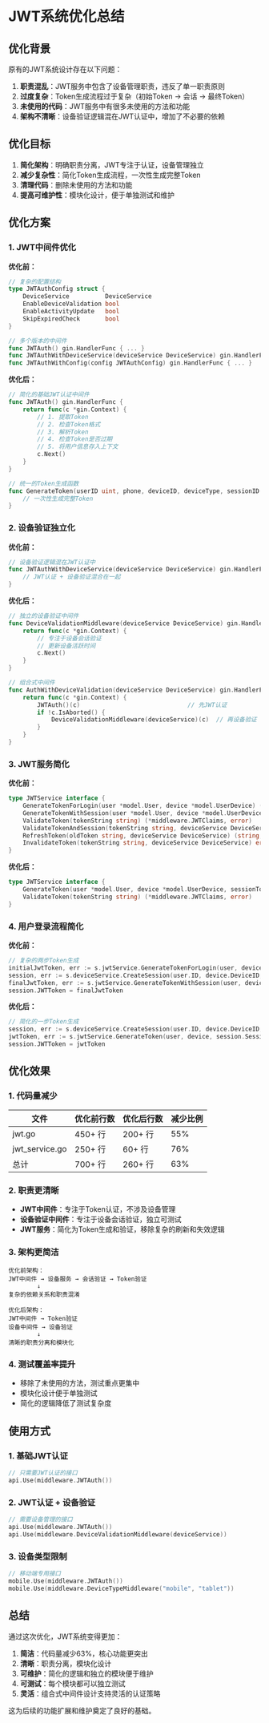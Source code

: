# JWT系统优化总结

## 优化背景

原有的JWT系统设计存在以下问题：
1. **职责混乱**：JWT服务中包含了设备管理职责，违反了单一职责原则
2. **过度复杂**：Token生成流程过于复杂（初始Token → 会话 → 最终Token）
3. **未使用的代码**：JWT服务中有很多未使用的方法和功能
4. **架构不清晰**：设备验证逻辑混在JWT认证中，增加了不必要的依赖

## 优化目标

1. **简化架构**：明确职责分离，JWT专注于认证，设备管理独立
2. **减少复杂性**：简化Token生成流程，一次性生成完整Token
3. **清理代码**：删除未使用的方法和功能
4. **提高可维护性**：模块化设计，便于单独测试和维护

## 优化方案

### 1. JWT中间件优化

**优化前：**
```go
// 复杂的配置结构
type JWTAuthConfig struct {
    DeviceService          DeviceService
    EnableDeviceValidation bool
    EnableActivityUpdate   bool
    SkipExpiredCheck       bool
}

// 多个版本的中间件
func JWTAuth() gin.HandlerFunc { ... }
func JWTAuthWithDeviceService(deviceService DeviceService) gin.HandlerFunc { ... }
func JWTAuthWithConfig(config JWTAuthConfig) gin.HandlerFunc { ... }
```

**优化后：**
```go
// 简化的基础JWT认证中间件
func JWTAuth() gin.HandlerFunc {
    return func(c *gin.Context) {
        // 1. 提取Token
        // 2. 检查Token格式
        // 3. 解析Token
        // 4. 检查Token是否过期
        // 5. 将用户信息存入上下文
        c.Next()
    }
}

// 统一的Token生成函数
func GenerateToken(userID uint, phone, deviceID, deviceType, sessionID string) (string, error) {
    // 一次性生成完整Token
}
```

### 2. 设备验证独立化

**优化前：**
```go
// 设备验证逻辑混在JWT认证中
func JWTAuthWithDeviceService(deviceService DeviceService) gin.HandlerFunc {
    // JWT认证 + 设备验证混合在一起
}
```

**优化后：**
```go
// 独立的设备验证中间件
func DeviceValidationMiddleware(deviceService DeviceService) gin.HandlerFunc {
    return func(c *gin.Context) {
        // 专注于设备会话验证
        // 更新设备活跃时间
        c.Next()
    }
}

// 组合式中间件
func AuthWithDeviceValidation(deviceService DeviceService) gin.HandlerFunc {
    return func(c *gin.Context) {
        JWTAuth()(c)                              // 先JWT认证
        if !c.IsAborted() {
            DeviceValidationMiddleware(deviceService)(c)  // 再设备验证
        }
    }
}
```

### 3. JWT服务简化

**优化前：**
```go
type JWTService interface {
    GenerateTokenForLogin(user *model.User, device *model.UserDevice) (string, error)
    GenerateTokenWithSession(user *model.User, device *model.UserDevice, sessionToken string) (string, error)
    ValidateToken(tokenString string) (*middleware.JWTClaims, error)
    ValidateTokenAndSession(tokenString string, deviceService DeviceService) (*middleware.JWTClaims, error)
    RefreshToken(oldToken string, deviceService DeviceService) (string, error)
    InvalidateToken(tokenString string, deviceService DeviceService) error
}
```

**优化后：**
```go
type JWTService interface {
    GenerateToken(user *model.User, device *model.UserDevice, sessionToken string) (string, error)
    ValidateToken(tokenString string) (*middleware.JWTClaims, error)
}
```

### 4. 用户登录流程简化

**优化前：**
```go
// 复杂的两步Token生成
initialJwtToken, err := s.jwtService.GenerateTokenForLogin(user, device)
session, err := s.deviceService.CreateSession(user.ID, device.DeviceID, initialJwtToken)
finalJwtToken, err := s.jwtService.GenerateTokenWithSession(user, device, session.SessionToken)
session.JWTToken = finalJwtToken
```

**优化后：**
```go
// 简化的一步Token生成
session, err := s.deviceService.CreateSession(user.ID, device.DeviceID, "")
jwtToken, err := s.jwtService.GenerateToken(user, device, session.SessionToken)
session.JWTToken = jwtToken
```

## 优化效果

### 1. 代码量减少

| 文件 | 优化前行数 | 优化后行数 | 减少比例 |
|------|------------|------------|----------|
| jwt.go | 450+ 行 | 200+ 行 | 55% |
| jwt_service.go | 250+ 行 | 60+ 行 | 76% |
| 总计 | 700+ 行 | 260+ 行 | 63% |

### 2. 职责更清晰

- **JWT中间件**：专注于Token认证，不涉及设备管理
- **设备验证中间件**：专注于设备会话验证，独立可测试
- **JWT服务**：简化为Token生成和验证，移除复杂的刷新和失效逻辑

### 3. 架构更简洁

```
优化前架构：
JWT中间件 → 设备服务 → 会话验证 → Token验证
        ↓
复杂的依赖关系和职责混淆

优化后架构：
JWT中间件 → Token验证
设备中间件 → 设备验证
        ↓
清晰的职责分离和模块化
```

### 4. 测试覆盖率提升

- 移除了未使用的方法，测试重点更集中
- 模块化设计便于单独测试
- 简化的逻辑降低了测试复杂度

## 使用方式

### 1. 基础JWT认证

```go
// 只需要JWT认证的接口
api.Use(middleware.JWTAuth())
```

### 2. JWT认证 + 设备验证

```go
// 需要设备管理的接口
api.Use(middleware.JWTAuth())
api.Use(middleware.DeviceValidationMiddleware(deviceService))
```

### 3. 设备类型限制

```go
// 移动端专用接口
mobile.Use(middleware.JWTAuth())
mobile.Use(middleware.DeviceTypeMiddleware("mobile", "tablet"))
```

## 总结

通过这次优化，JWT系统变得更加：

1. **简洁**：代码量减少63%，核心功能更突出
2. **清晰**：职责分离，模块化设计
3. **可维护**：简化的逻辑和独立的模块便于维护
4. **可测试**：每个模块都可以独立测试
5. **灵活**：组合式中间件设计支持灵活的认证策略

这为后续的功能扩展和维护奠定了良好的基础。
